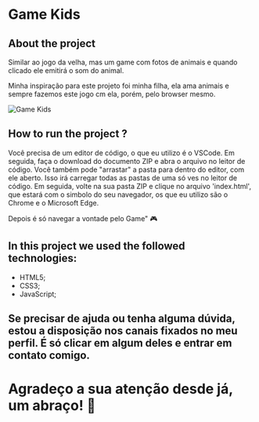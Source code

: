 # Game Kids

## About the project

Similar ao jogo da velha, mas um game com fotos de animais e quando clicado ele emitirá o som do animal. 

Minha inspiração para este projeto foi minha filha, ela ama animais e sempre fazemos este jogo cm ela, porém, pelo browser mesmo. 

![Game Kids](https://user-images.githubusercontent.com/97032776/162030739-8d47ccd1-9471-4d04-a62d-53f7939ea14b.gif)

## How to run the project ?

Você precisa de um editor de código, o que eu utilizo é o VSCode. 
Em seguida, faça o download do documento ZIP e abra o arquivo no leitor de código.
Você também pode "arrastar" a pasta para dentro do editor, com ele aberto. Isso irá carregar todas as pastas de uma só ves no leitor de código. 
Em seguida, volte na sua pasta ZIP e clique no arquivo 'index.html', que estará com o simbolo do seu navegador, os que eu utilizo são o Chrome e o Microsoft Edge.

Depois é só navegar a vontade pelo Game" 🎮

## In this project we used the followed technologies:
- HTML5;
- CSS3;
- JavaScript;

## Se precisar de ajuda ou tenha alguma dúvida, estou a disposição nos canais fixados no meu perfil. É só clicar em algum deles e entrar em contato comigo. 

# Agradeço a sua atenção desde já, um abraço! 🤗
